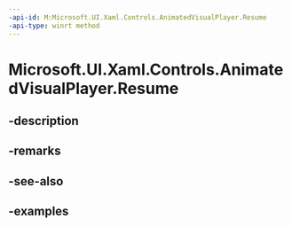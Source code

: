 ```yaml
---
-api-id: M:Microsoft.UI.Xaml.Controls.AnimatedVisualPlayer.Resume
-api-type: winrt method
---
```


<!-- Method syntax.
public void AnimatedVisualPlayer.Resume()
-->

# Microsoft.UI.Xaml.Controls.AnimatedVisualPlayer.Resume

## -description

## -remarks

## -see-also

## -examples

